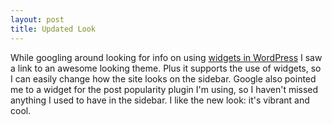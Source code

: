 ```yaml
--- 
layout: post
title: Updated Look
---
```

<p>While googling around looking for info on using <a href="http://widgets.wordpress.com/">widgets in WordPress</a> I saw a link to an awesome looking theme.  Plus it supports the use of widgets, so I can easily change how the site looks on the sidebar.  Google also pointed me to a widget for the post popularity plugin I'm using, so I haven't missed anything I used to have in the sidebar.  I like the new look:  it's vibrant and cool.
</p>
